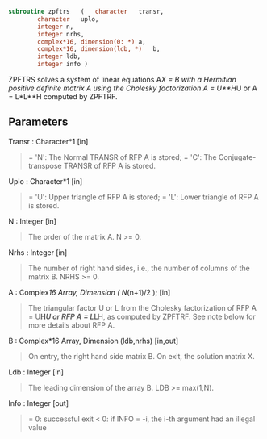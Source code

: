 ```fortran
subroutine zpftrs	(	character	transr,
		character	uplo,
		integer	n,
		integer	nrhs,
		complex*16, dimension(0: *)	a,
		complex*16, dimension(ldb, *)	b,
		integer	ldb,
		integer	info )
```

 ZPFTRS solves a system of linear equations A*X = B with a Hermitian
 positive definite matrix A using the Cholesky factorization
 A = U**H*U or A = L*L**H computed by ZPFTRF.

## Parameters
Transr : Character*1 [in]
> = 'N':  The Normal TRANSR of RFP A is stored;
> = 'C':  The Conjugate-transpose TRANSR of RFP A is stored.

Uplo : Character*1 [in]
> = 'U':  Upper triangle of RFP A is stored;
> = 'L':  Lower triangle of RFP A is stored.

N : Integer [in]
> The order of the matrix A.  N >= 0.

Nrhs : Integer [in]
> The number of right hand sides, i.e., the number of columns
> of the matrix B.  NRHS >= 0.

A : Complex*16 Array, Dimension ( N*(n+1)/2 ); [in]
> The triangular factor U or L from the Cholesky factorization
> of RFP A = U**H*U or RFP A = L*L**H, as computed by ZPFTRF.
> See note below for more details about RFP A.

B : Complex*16 Array, Dimension (ldb,nrhs) [in,out]
> On entry, the right hand side matrix B.
> On exit, the solution matrix X.

Ldb : Integer [in]
> The leading dimension of the array B.  LDB >= max(1,N).

Info : Integer [out]
> = 0:  successful exit
> < 0:  if INFO = -i, the i-th argument had an illegal value


